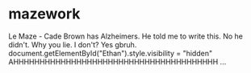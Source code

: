 # mazework
Le Maze - Cade Brown has Alzheimers. He told me to write this.
No he didn't.
Why you lie.
I don't?
Yes gbruh.
document.getElementById("Ethan").style.visibility = "hidden"
AHHHHHHHHHHHHHHHHHHHHHHHHHHHHHHHHHHHHHHH
...
